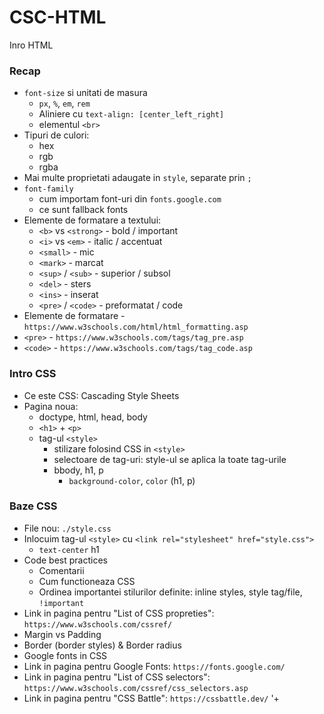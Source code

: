 # CSC-HTML
Inro HTML
### Recap
 - `font-size` si unitati de masura
   - `px`, `%`, `em`, `rem`
   - Aliniere cu `text-align: [center_left_right]`
   - elementul `<br>`
 - Tipuri de culori:
   - hex
   - rgb
   - rgba
 - Mai multe proprietati adaugate in `style`, separate prin `;`
 - `font-family` 
   - cum importam font-uri din `fonts.google.com`
   - ce sunt fallback fonts
 - Elemente de formatare a textului:
   - `<b>` vs `<strong>`  - bold / important
   - `<i>` vs `<em>`      - italic / accentuat
   - `<small>`            - mic
   - `<mark>`             - marcat
   - `<sup>` / `<sub>`    - superior / subsol
   - `<del>`              - sters
   - `<ins>`              - inserat
   - `<pre>` / `<code>`   - preformatat / code
 - Elemente de formatare  - `https://www.w3schools.com/html/html_formatting.asp`
 - `<pre>`                - `https://www.w3schools.com/tags/tag_pre.asp`
 - `<code>`               - `https://www.w3schools.com/tags/tag_code.asp`

### Intro CSS
 - Ce este CSS: Cascading Style Sheets
 - Pagina noua: 
   - doctype, html, head, body
   - `<h1>` + `<p>`
   - tag-ul `<style>`
     - stilizare folosind CSS in `<style>`
     - selectoare de tag-uri: style-ul se aplica la toate tag-urile
     - bbody, h1, p
       - `background-color`, `color` (h1, p)

### Baze CSS
 - File nou: `./style.css`
 - Inlocuim tag-ul `<style>` cu `<link rel="stylesheet" href="style.css">`
   - `text-center` h1
 - Code best practices
   - Comentarii
   - Cum functioneaza CSS
   - Ordinea importantei stilurilor definite: inline styles, style tag/file, `!important`
 - Link in pagina pentru "List of CSS propreties": `https://www.w3schools.com/cssref/`
 - Margin vs Padding
 - Border (border styles) & Border radius
 - Google fonts in CSS
 - Link in pagina pentru Google Fonts: `https://fonts.google.com/`
 - Link in pagina pentru "List of CSS selectors": `https://www.w3schools.com/cssref/css_selectors.asp`
 - Link in pagina pentru "CSS Battle": `https://cssbattle.dev/`
'+
